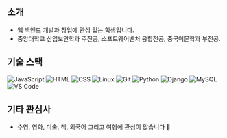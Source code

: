 ## 소개
- 웹 백엔드 개발과 창업에 관심 있는 학생입니다.
- 중앙대학교 산업보안학과 주전공, 소프트웨어벤처 융합전공, 중국어문학과 부전공.

## 기술 스택
![JavaScript](https://img.shields.io/badge/-JavaScript-F7DF1E?style=flat&logo=javascript&logoColor=white)
![HTML](https://img.shields.io/badge/-HTML-E34F26?style=flat&logo=html5&logoColor=white)
![CSS](https://img.shields.io/badge/-CSS-1572B6?style=flat&logo=css3&logoColor=white)
![Linux](https://img.shields.io/badge/-Linux-FCC624?style=flat&logo=linux&logoColor=white)
![Git](https://img.shields.io/badge/-Git-F05032?style=flat&logo=git&logoColor=white)
![Python](https://img.shields.io/badge/-Python-3776AB?style=flat&logo=python&logoColor=white)
![Django](https://img.shields.io/badge/-Django-092E20?style=flat&logo=django&logoColor=white)
![MySQL](https://img.shields.io/badge/-MySQL-4479A1?style=flat&logo=mysql&logoColor=white)
![VS Code](https://img.shields.io/badge/-VS%20Code-007ACC?style=flat&logo=visual-studio-code&logoColor=white)

## 기타 관심사
- 수영, 영화, 미술, 책, 외국어 그리고 여행에 관심이 많습니다 🙂
